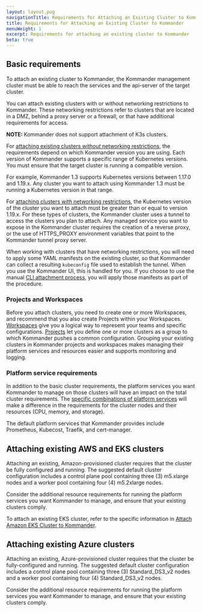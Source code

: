 ```yaml
---
layout: layout.pug
navigationTitle: Requirements for Attaching an Existing Cluster to Kommander
title: Requirements for Attaching an Existing Cluster to Kommander
menuWeight: 1
excerpt: Requirements for attaching an existing cluster to Kommander
beta: true
---
```


## Basic requirements

To attach an existing cluster to Kommander, the Kommander management cluster must be able to reach the services and the api-server of the target cluster.

You can attach existing clusters with or without networking restrictions to Kommander. These networking restrictions refer to clusters that are located in a DMZ, behind a proxy server or a firewall, or that have additional requirements for access.

<p class="message--note"><strong>NOTE: </strong>Kommander does not support attachment of K3s clusters.</p>

For [attaching existing clusters _without_ networking restrictions][attach_without_network_restrictions], the requirements depend on which Kommander version you are using. Each version of Kommander supports a specific range of Kubernetes versions. You must ensure that the target cluster is running a compatible version.

For example, Kommander 1.3 supports Kubernetes versions between 1.17.0 and 1.19.x. Any cluster you want to attach using Kommander 1.3 must be running a Kubernetes version in that range.

For [attaching clusters _with_ networking restrictions][attach_with_network_restrictions], the Kubernetes version of the cluster you want to attach must be greater than or equal to version 1.19.x. For these types of clusters, the Kommander cluster uses a tunnel to access the clusters you plan to attach. Any managed service you want to expose in the Kommander cluster requires the creation of a reverse proxy, or the use of HTTPS_PROXY environment variables that point to the Kommander tunnel proxy server.

When working with clusters that have networking restrictions, you will need to apply some YAML manifests on the existing cluster, so that Kommander can collect a resulting `kubeconfig` file used to establish the tunnel. When you use the Kommander UI, this is handled for you. If you choose to use the manual [CLI attachment process][manual_cli_attachment], you will apply those manifests as part of the procedure.

### Projects and Workspaces

Before you attach clusters, you need to create one or more Workspaces, and recommend that you also create Projects within your Workspaces. [Workspaces][workspaces] give you a logical way to represent your teams and specific configurations. [Projects][projects] let you define one or more clusters as a group to which Kommander pushes a common configuration. Grouping your existing clusters in Kommander projects and workspaces makes managing their platform services and resources easier and supports monitoring and logging.

### Platform service requirements

In addition to the basic cluster requirements, the platform services you want Kommander to manage on those clusters will have an impact on the total cluster requirements. The [specific combinations of platform services][platform_service_requirements] will make a difference in the requirements for the cluster nodes and their resources (CPU, memory, and storage).

The default platform services that Kommander provides include Prometheus, Kubecost, Traefik, and cert-manager.

## Attaching existing AWS and EKS clusters

Attaching an existing, Amazon-provisioned cluster requires that the cluster be fully configured and running. The suggested default cluster configuration includes a control plane pool containing three (3) m5.xlarge nodes and a worker pool containing four (4) m5.2xlarge nodes.

Consider the additional resource requirements for running the platform services you want Kommander to manage, and ensure that your existing clusters comply.

To attach an existing EKS cluster, refer to the specific information in [Attach Amazon EKS Cluster to Kommander][attach_eks_cluster].

## Attaching existing Azure clusters

Attaching an existing, Azure-provisioned cluster requires that the cluster be fully-configured and running. The suggested default cluster configuration includes a control plane pool containing three (3) Standard_DS3_v2 nodes and a worker pool containing four (4) Standard_DS3_v2 nodes.

Consider the additional resource requirements for running the platform services you want Kommander to manage, and ensure that your existing clusters comply.

[attach_eks_cluster]: /dkp/kommander/1.4/clusters/attach-cluster/attach-eks-cluster/
[attach_without_network_restrictions]: /dkp/kommander/1.4/clusters/attach-cluster/cluster-no-network-restrictions
[attach_with_network_restrictions]: /dkp/kommander/1.4/clusters/attach-cluster/cluster-with-networking-restrictions
[manual_cli_attachment]: /dkp/kommander/1.4/clusters/tunnel-cli
[platform_service_requirements]: /dkp/kommander/1.4/workspaces/platform-service-requirements/
[projects]: /dkp/kommander/1.4/projects
[workspaces]: /dkp/kommander/1.4/workspaces
